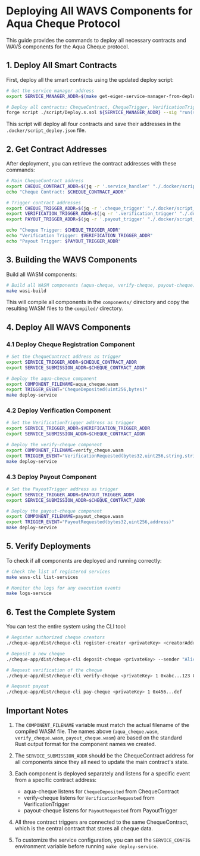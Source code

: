 # Deploying All WAVS Components for Aqua Cheque Protocol

This guide provides the commands to deploy all necessary contracts and WAVS components for the Aqua Cheque protocol.

## 1. Deploy All Smart Contracts

First, deploy all the smart contracts using the updated deploy script:

```bash
# Get the service manager address
export SERVICE_MANAGER_ADDR=$(make get-eigen-service-manager-from-deploy)

# Deploy all contracts: ChequeContract, ChequeTrigger, VerificationTrigger, PayoutTrigger
forge script ./script/Deploy.s.sol ${SERVICE_MANAGER_ADDR} --sig "run(string)" --rpc-url http://localhost:8545 --broadcast
```

This script will deploy all four contracts and save their addresses in the `.docker/script_deploy.json` file.

## 2. Get Contract Addresses

After deployment, you can retrieve the contract addresses with these commands:

```bash
# Main ChequeContract address
export CHEQUE_CONTRACT_ADDR=$(jq -r '.service_handler' "./.docker/script_deploy.json")
echo "Cheque Contract: $CHEQUE_CONTRACT_ADDR"

# Trigger contract addresses
export CHEQUE_TRIGGER_ADDR=$(jq -r '.cheque_trigger' "./.docker/script_deploy.json")
export VERIFICATION_TRIGGER_ADDR=$(jq -r '.verification_trigger' "./.docker/script_deploy.json")
export PAYOUT_TRIGGER_ADDR=$(jq -r '.payout_trigger' "./.docker/script_deploy.json")

echo "Cheque Trigger: $CHEQUE_TRIGGER_ADDR"
echo "Verification Trigger: $VERIFICATION_TRIGGER_ADDR"
echo "Payout Trigger: $PAYOUT_TRIGGER_ADDR"
```

## 3. Building the WAVS Components

Build all WASM components:

```bash
# Build all WASM components (aqua-cheque, verify-cheque, payout-cheque)
make wasi-build
```

This will compile all components in the `components/` directory and copy the resulting WASM files to the `compiled/` directory.

## 4. Deploy All WAVS Components

### 4.1 Deploy Cheque Registration Component

```bash
# Set the ChequeContract address as trigger
export SERVICE_TRIGGER_ADDR=$CHEQUE_CONTRACT_ADDR
export SERVICE_SUBMISSION_ADDR=$CHEQUE_CONTRACT_ADDR

# Deploy the aqua-cheque component
export COMPONENT_FILENAME=aqua_cheque.wasm
export TRIGGER_EVENT="ChequeDeposited(uint256,bytes)"
make deploy-service
```

### 4.2 Deploy Verification Component

```bash
# Set the VerificationTrigger address as trigger
export SERVICE_TRIGGER_ADDR=$VERIFICATION_TRIGGER_ADDR
export SERVICE_SUBMISSION_ADDR=$CHEQUE_CONTRACT_ADDR

# Deploy the verify-cheque component
export COMPONENT_FILENAME=verify_cheque.wasm
export TRIGGER_EVENT="VerificationRequested(bytes32,uint256,string,string)"
make deploy-service
```

### 4.3 Deploy Payout Component

```bash
# Set the PayoutTrigger address as trigger
export SERVICE_TRIGGER_ADDR=$PAYOUT_TRIGGER_ADDR
export SERVICE_SUBMISSION_ADDR=$CHEQUE_CONTRACT_ADDR

# Deploy the payout-cheque component
export COMPONENT_FILENAME=payout_cheque.wasm
export TRIGGER_EVENT="PayoutRequested(bytes32,uint256,address)"
make deploy-service
```

## 5. Verify Deployments

To check if all components are deployed and running correctly:

```bash
# Check the list of registered services
make wavs-cli list-services

# Monitor the logs for any execution events
make logs-service
```

## 6. Test the Complete System

You can test the entire system using the CLI tool:

```bash
# Register authorized cheque creators
./cheque-app/dist/cheque-cli register-creator <privateKey> <creatorAddress>

# Deposit a new cheque
./cheque-app/dist/cheque-cli deposit-cheque <privateKey> --sender "Alice" --receiver "Bob" --amount 0.1 --note "Payment for services" --aqua "0x789...fed" --form "{}"

# Request verification of the cheque
./cheque-app/dist/cheque-cli verify-cheque <privateKey> 1 0xabc...123 0xdef...456

# Request payout
./cheque-app/dist/cheque-cli pay-cheque <privateKey> 1 0x456...def
```

## Important Notes

1. The `COMPONENT_FILENAME` variable must match the actual filename of the compiled WASM file. The names above (`aqua_cheque.wasm`, `verify_cheque.wasm`, `payout_cheque.wasm`) are based on the standard Rust output format for the component names we created.

2. The `SERVICE_SUBMISSION_ADDR` should be the ChequeContract address for all components since they all need to update the main contract's state.

3. Each component is deployed separately and listens for a specific event from a specific contract address:
   - aqua-cheque listens for `ChequeDeposited` from ChequeContract
   - verify-cheque listens for `VerificationRequested` from VerificationTrigger
   - payout-cheque listens for `PayoutRequested` from PayoutTrigger

4. All three contract triggers are connected to the same ChequeContract, which is the central contract that stores all cheque data.

5. To customize the service configuration, you can set the `SERVICE_CONFIG` environment variable before running `make deploy-service`. 